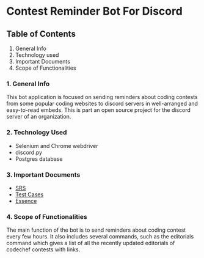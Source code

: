 # Contest Reminder Bot For Discord


## Table of Contents

1. General Info
2. Technology used
3. Important Documents
4. Scope of Functionalities

### 1. General Info

This bot application is focused on sending reminders about coding contests from some popular coding websites to discord servers in well-arranged and easy-to-read embeds. 
This is part an open source project for the discord server of an organization.


### 2. Technology Used
* Selenium and Chrome webdriver
* discord.py
* Postgres database

### 3. Important Documents
* [SRS](https://drive.google.com/file/d/1nUXgQhydXbito-FheGQxgNNmnbvABsGj/view?usp=sharing)
* [Test Cases](https://drive.google.com/file/d/15B46XYRfF1nwxJRokTdB_qRna9Qsyx81/view?usp=sharing)
* [Essence](https://drive.google.com/file/d/1TN5KvIZLiQqlIFIg1mdxZH5rbBNR-AVj/view?usp=sharing)

### 4. Scope of Functionalities
The main function of the bot is to send reminders about coding contest every few hours.
It also includes several commands, such as the editorials command which gives a list of all the recently updated editorials of codechef contests with links.

